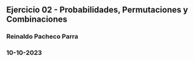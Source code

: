 
## Ejercicio 02 - Probabilidades, Permutaciones y Combinaciones

### Reinaldo Pacheco Parra
### 10-10-2023